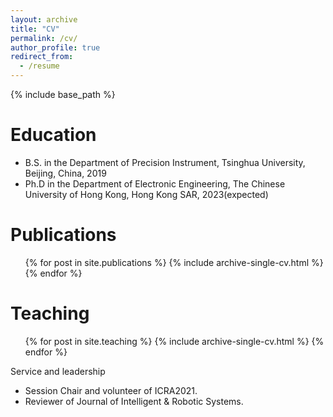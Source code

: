 ```yaml
---
layout: archive
title: "CV"
permalink: /cv/
author_profile: true
redirect_from:
  - /resume
---
```


{% include base_path %}

Education
======
* B.S. in the Department of Precision Instrument, Tsinghua University, Beijing, China, 2019
* Ph.D in the Department of Electronic Engineering, The Chinese University of Hong Kong, Hong Kong SAR, 2023(expected)


Publications
======
  <ul>{% for post in site.publications %}
    {% include archive-single-cv.html %}
  {% endfor %}</ul>  
  
Teaching
======
  <ul>{% for post in site.teaching %}
    {% include archive-single-cv.html %}
  {% endfor %}</ul>
  
Service and leadership
* Session Chair and volunteer of ICRA2021.
* Reviewer of Journal of Intelligent & Robotic Systems.
